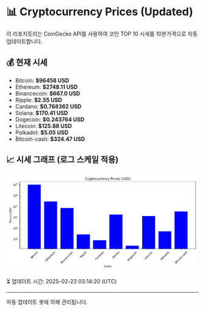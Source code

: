 
# 📊 Cryptocurrency Prices (Updated)

이 리포지토리는 CoinGecko API를 사용하여 코인 TOP 10 시세를 10분가격으로 자동 업데이트합니다.

## 💰 현재 시세
- Bitcoin: **$96458 USD**
- Ethereum: **$2748.11 USD**
- Binancecoin: **$667.0 USD**
- Ripple: **$2.55 USD**
- Cardano: **$0.768362 USD**
- Solana: **$170.41 USD**
- Dogecoin: **$0.243764 USD**
- Litecoin: **$125.88 USD**
- Polkadot: **$5.05 USD**
- Bitcoin-cash: **$324.47 USD**

## 📈 시세 그래프 (로그 스케일 적용)
![Crypto Prices](crypto_prices.png)

⏳ 업데이트 시간: 2025-02-23 03:14:20 (UTC)

---
자동 업데이트 봇에 의해 관리됩니다.
